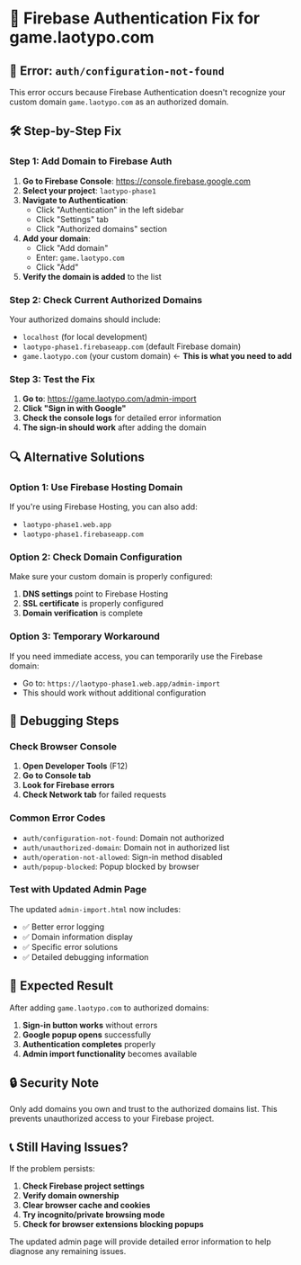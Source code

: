 # 🔧 Firebase Authentication Fix for game.laotypo.com

## 🚨 **Error: `auth/configuration-not-found`**

This error occurs because Firebase Authentication doesn't recognize your custom domain `game.laotypo.com` as an authorized domain.

## 🛠️ **Step-by-Step Fix**

### **Step 1: Add Domain to Firebase Auth**

1. **Go to Firebase Console**: https://console.firebase.google.com
2. **Select your project**: `laotypo-phase1`
3. **Navigate to Authentication**:
   - Click "Authentication" in the left sidebar
   - Click "Settings" tab
   - Click "Authorized domains" section
4. **Add your domain**:
   - Click "Add domain"
   - Enter: `game.laotypo.com`
   - Click "Add"
5. **Verify the domain is added** to the list

### **Step 2: Check Current Authorized Domains**

Your authorized domains should include:
- `localhost` (for local development)
- `laotypo-phase1.firebaseapp.com` (default Firebase domain)
- `game.laotypo.com` (your custom domain) ← **This is what you need to add**

### **Step 3: Test the Fix**

1. **Go to**: https://game.laotypo.com/admin-import
2. **Click "Sign in with Google"**
3. **Check the console logs** for detailed error information
4. **The sign-in should work** after adding the domain

## 🔍 **Alternative Solutions**

### **Option 1: Use Firebase Hosting Domain**

If you're using Firebase Hosting, you can also add:
- `laotypo-phase1.web.app`
- `laotypo-phase1.firebaseapp.com`

### **Option 2: Check Domain Configuration**

Make sure your custom domain is properly configured:
1. **DNS settings** point to Firebase Hosting
2. **SSL certificate** is properly configured
3. **Domain verification** is complete

### **Option 3: Temporary Workaround**

If you need immediate access, you can temporarily use the Firebase domain:
- Go to: `https://laotypo-phase1.web.app/admin-import`
- This should work without additional configuration

## 🐛 **Debugging Steps**

### **Check Browser Console**

1. **Open Developer Tools** (F12)
2. **Go to Console tab**
3. **Look for Firebase errors**
4. **Check Network tab** for failed requests

### **Common Error Codes**

- `auth/configuration-not-found`: Domain not authorized
- `auth/unauthorized-domain`: Domain not in authorized list
- `auth/operation-not-allowed`: Sign-in method disabled
- `auth/popup-blocked`: Popup blocked by browser

### **Test with Updated Admin Page**

The updated `admin-import.html` now includes:
- ✅ Better error logging
- ✅ Domain information display
- ✅ Specific error solutions
- ✅ Detailed debugging information

## 🎯 **Expected Result**

After adding `game.laotypo.com` to authorized domains:

1. **Sign-in button works** without errors
2. **Google popup opens** successfully
3. **Authentication completes** properly
4. **Admin import functionality** becomes available

## 🔒 **Security Note**

Only add domains you own and trust to the authorized domains list. This prevents unauthorized access to your Firebase project.

## 📞 **Still Having Issues?**

If the problem persists:

1. **Check Firebase project settings**
2. **Verify domain ownership**
3. **Clear browser cache and cookies**
4. **Try incognito/private browsing mode**
5. **Check for browser extensions blocking popups**

The updated admin page will provide detailed error information to help diagnose any remaining issues.